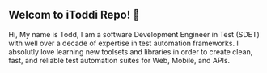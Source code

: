 ## Welcom to iToddi Repo! 👋

Hi, My name is Todd, I am a software Development Engineer in Test (SDET) with well over a decade of expertise in test automation frameworks. I absolutly love learning new toolsets and libraries in order to create clean, fast, and reliable test automation suites for Web, Mobile, and APIs.

<!--
**iToddi/iToddi** is a ✨ _special_ ✨ repository because its `README.md` (this file) appears on your GitHub profile.

Here are some ideas to get you started:

- 🔭 I’m currently working on ...
- 🌱 I’m currently learning ...
- 👯 I’m looking to collaborate on ...
- 🤔 I’m looking for help with ...
- 💬 Ask me about ...
- 📫 How to reach me: ...
- 😄 Pronouns: ...
- ⚡ Fun fact: ...
-->
